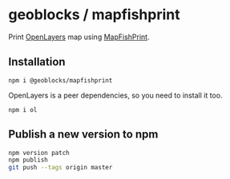 # geoblocks / mapfishprint

Print [OpenLayers](https://openlayers.org/) map using [MapFishPrint](https://github.com/mapfish/mapfish-print).

## Installation

```shell
npm i @geoblocks/mapfishprint
```

OpenLayers is a peer dependencies, so you need to install it too.

```shell
npm i ol
```

## Publish a new version to npm
```bash
npm version patch
npm publish
git push --tags origin master
```
